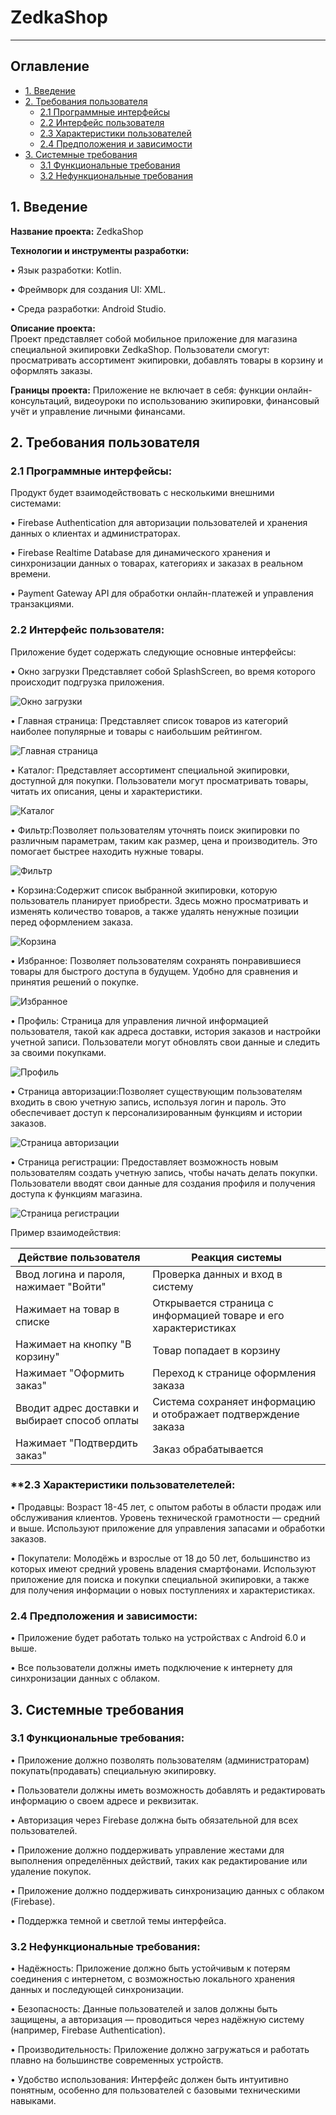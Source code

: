 # ZedkaShop
---
## **Оглавление**
- [1. Введение](#intro)
- [2. Требования пользователя](#user_requirements)
  - [2.1 Программные интерфейсы](#interfaces)
  - [2.2 Интерфейс пользователя](#ui)
  - [2.3 Характеристики пользователей](#user_characteristics)
  - [2.4 Предположения и зависимости](#assumptions)
- [3. Системные требования](#system_requirements)
  - [3.1 Функциональные требования](#functional_requirements)
  - [3.2 Нефункциональные требования](#non_functional_requirements)
    
<a name="intro"></a>
## **1. Введение**
**Название проекта:** ZedkaShop

**Технологии и инструменты разработки:**

• Язык разработки: Kotlin.

• Фреймворк для создания UI: XML.

• Среда разработки: Android Studio.

**Описание проекта:**  
Проект представляет собой мобильное приложение для магазина специальной экипировки ZedkaShop. Пользователи смогут: просматривать ассортимент экипировки, добавлять товары в корзину и оформлять заказы.

**Границы проекта:** 
Приложение не включает в себя: функции онлайн-консультаций, видеоуроки по использованию экипировки, финансовый учёт и управление личными финансами.


<a name="user_requirements"></a>
## **2. Требования пользователя**

<a name="interfaces"></a>
### **2.1 Программные интерфейсы:**

Продукт будет взаимодействовать с несколькими внешними системами:

• Firebase Authentication для авторизации пользователей и хранения данных о клиентах и администраторах.

• Firebase Realtime Database для динамического хранения и синхронизации данных о товарах, категориях и заказах в реальном времени.

• Payment Gateway API для обработки онлайн-платежей и управления транзакциями.


<a name="ui"></a>
### **2.2 Интерфейс пользователя:**

Приложение будет содержать следующие основные интерфейсы:

• Окно загрузки Представляет собой SplashScreen, во время которого происходит подгрузка приложения.

  ![Окно загрузки](https://github.com/alwayswnnasleep/ZedkaShop/blob/master/docs/Mockups/SplashScreen.png)

• Главная страница: Представляет список товаров из категорий наиболее популярные и товары с наибольшим рейтингом.

   ![Главная страница](https://github.com/alwayswnnasleep/ZedkaShop/blob/master/docs/Mockups/HomePage.png)

• Каталог: Представляет ассортимент специальной экипировки, доступной для покупки. Пользователи могут просматривать товары, читать их описания, цены и характеристики.

  ![Каталог](https://github.com/alwayswnnasleep/ZedkaShop/blob/master/docs/Mockups/CataloguePage.png)

• Фильтр:Позволяет пользователям уточнять поиск экипировки по различным параметрам, таким как размер, цена и производитель. Это помогает быстрее находить нужные товары.

  ![Фильтр](https://github.com/alwayswnnasleep/ZedkaShop/blob/master/docs/Mockups/FilterPage.png)

• Корзина:Содержит список выбранной экипировки, которую пользователь планирует приобрести. Здесь можно просматривать и изменять количество товаров, а также удалять ненужные позиции перед оформлением заказа.

  ![Корзина](https://github.com/alwayswnnasleep/ZedkaShop/blob/master/docs/Mockups/CartPage.png)

• Избранное: Позволяет пользователям сохранять понравившиеся товары для быстрого доступа в будущем. Удобно для сравнения и принятия решений о покупке.

  ![Избранное](https://github.com/alwayswnnasleep/ZedkaShop/blob/master/docs/Mockups/FavPage.png)

• Профиль: Страница для управления личной информацией пользователя, такой как адреса доставки, история заказов и настройки учетной записи. Пользователи могут обновлять свои данные и следить за своими покупками.

  ![Профиль](https://github.com/alwayswnnasleep/ZedkaShop/blob/master/docs/Mockups/ProfilePage.png)

• Страница авторизации:Позволяет существующим пользователям входить в свою учетную запись, используя логин и пароль. Это обеспечивает доступ к персонализированным функциям и истории заказов.

  ![Страница авторизации](https://github.com/alwayswnnasleep/ZedkaShop/blob/master/docs/Mockups/AuthPage.png)

• Страница регистрации: Предоставляет возможность новым пользователям создать учетную запись, чтобы начать делать покупки. Пользователи вводят свои данные для создания профиля и получения доступа к функциям магазина.

  ![Страница регистрации](https://github.com/alwayswnnasleep/ZedkaShop/blob/master/docs/Mockups/RegPage.png)

Пример взаимодействия:

|Действие пользователя	                        | Реакция системы                                                |              
|-----------------------------------------------|----------------------------------------------------------------|        
|Ввод логина и пароля, нажимает "Войти"	        | Проверка данных и вход в систему                               |
|Нажимает на товар в списке	                    | Открывается страница с информацией товаре и его характеристиках|
|Нажимает на кнопку "В корзину"	                | Товар попадает в корзину                                       |
|Нажимает "Оформить заказ"	                    | Переход к странице оформления заказа                           |
|Вводит адрес доставки и выбирает способ оплаты |	Система сохраняет информацию и отображает подтверждение заказа |
|Нажимает "Подтвердить заказ"	                  |Заказ обрабатывается                                            |

<a name="user_characteristics"></a>
### **2.3 Характеристики пользователетелей:

• Продавцы: Возраст 18-45 лет, с опытом работы в области продаж или обслуживания клиентов. Уровень технической грамотности — средний и выше. Используют приложение для управления запасами и обработки заказов.

• Покупатели: Молодёжь и взрослые от 18 до 50 лет, большинство из которых имеют средний уровень владения смартфонами. Используют приложение для поиска и покупки специальной экипировки, а также для получения информации о новых поступлениях и характеристиках.


<a name="assumptions"></a>
### **2.4 Предположения и зависимости:**

• Приложение будет работать только на устройствах с Android 6.0 и выше.

• Все пользователи должны иметь подключение к интернету для синхронизации данных с облаком.


<a name="system_requirements"></a>
## **3. Системные требования**

<a name="functional_requirements"></a>
### **3.1 Функциональные требования:**

• Приложение должно позволять пользователям (администраторам) покупать(продавать) специальную экипировку.

• Пользователи должны иметь возможность добавлять и редактировать информацию о своем адресе и реквизитак.

• Авторизация через Firebase должна быть обязательной для всех пользователей.

• Приложение должно поддерживать управление жестами для выполнения определённых действий, таких как редактирование или удаление покупок.

• Приложение должно поддерживать синхронизацию данных с облаком (Firebase).

• Поддержка темной и светлой темы интерфейса.

<a name="non_functional_requirements"></a>
### **3.2 Нефункциональные требования:**

• Надёжность: Приложение должно быть устойчивым к потерям соединения с интернетом, с возможностью локального хранения данных и последующей синхронизации.

• Безопасность: Данные пользователей и залов должны быть защищены, а авторизация — проводиться через надёжную систему (например, Firebase Authentication).

• Производительность: Приложение должно загружаться и работать плавно на большинстве современных устройств.

• Удобство использования: Интерфейс должен быть интуитивно понятным, особенно для пользователей с базовыми техническими навыками.
